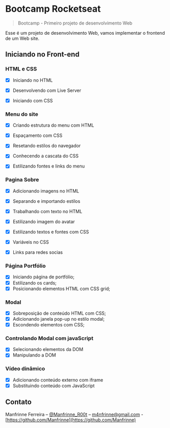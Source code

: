 
# Bootcamp Rocketseat

> Bootcamp - Primeiro projeto de desenvolvimento Web

Esse é um projeto de desenvolvimento Web, vamos implementar o frontend de um Web site.

## Iniciando no Front-end

### HTML e CSS

- [x] Iniciando no HTML

- [x] Desenvolvendo com Live Server

- [x] Iniciando com CSS

### Menu do site

- [x] Criando estrutura do menu com HTML

- [x] Espaçamento com CSS

- [x] Resetando estilos do navegador

- [x] Conhecendo a cascata do CSS

- [x] Estilizando fontes e links do menu

### Pagina Sobre

- [x] Adicionando imagens no HTML

- [x] Separando e importando estilos

- [x] Trabalhando com texto no HTML

- [x] Estilizando imagem do avatar

- [x] Estilizando textos e fontes com CSS

- [x] Variáveis no CSS

- [x] Links para redes socias

### Página Portfólio

- [x] Iniciando página de portfólio;
- [x] Estilizando os cards;
- [x] Posicionando elementos HTML com CSS grid;

### Modal

- [x] Sobreposição de conteúdo HTML com CSS;
- [x] Adicionando janela pop-up no estilo modal;
- [x] Escondendo elementos com CSS;

### Controlando Modal com javaScript

- [x] Selecionando elementos da DOM
- [x] Manipulando a DOM

### Vídeo dinâmico

- [x] Adicionando conteúdo externo com iframe
- [x] Substituindo conteúdo com JavaScript

## Contato

Manfrinne Ferreira – [@Manfrinne_R00t](https://twitter.com/Manfrinne_R00t) – m4nfrinne@gmail.com - [https://github.com/Manfrinne](https://github.com/Manfrinne)


